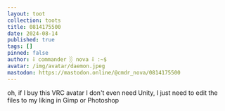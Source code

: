 ```yaml
---
layout: toot
collection: toots
title: 0814175500
date: 2024-08-14
published: true
tags: []
pinned: false
author: ⸸ commander ░ nova ⸸ :~$
avatar: /img/avatar/daemon.jpeg
mastodon: https://mastodon.online/@cmdr_nova/0814175500
---
```


oh, if I buy this VRC avatar I don't even need Unity, I just need to edit the files to my liking in Gimp or Photoshop
